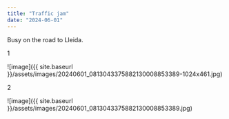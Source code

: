 ```yaml
---
title: "Traffic jam"
date: "2024-06-01"
---
```


Busy on the road to Lleida.

1

![image]({{ site.baseurl }}/assets/images/20240601_0813043375882130008853389-1024x461.jpg)

2

![image]({{ site.baseurl }}/assets/images/20240601_0813043375882130008853389.jpg)
